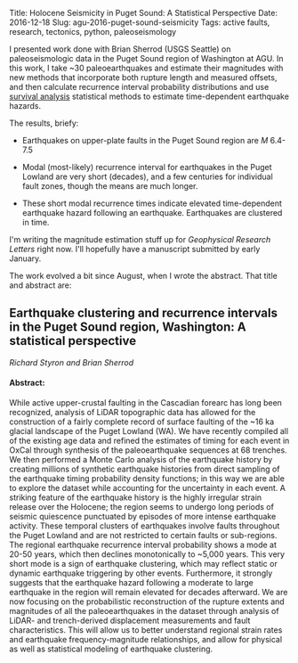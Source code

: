 Title: Holocene Seismicity in Puget Sound: A Statistical Perspective
Date: 2016-12-18
Slug: agu-2016-puget-sound-seismicity
Tags: active faults, research, tectonics, python, paleoseismology

I presented work done with Brian Sherrod (USGS Seattle) on paleoseismologic
data in the Puget Sound region of Washington at AGU. In this work, I take ~30
paleoearthquakes and estimate their magnitudes with new methods that
incorporate both rupture length and measured offsets, and then calculate
recurrence interval probability distributions and use [survival analysis](http://rocksandwater.net/blog/2016/07/wrightwood-recurrence/)
statistical methods to estimate time-dependent earthquake hazards.

The results, briefy:

- Earthquakes on upper-plate faults in the Puget Sound region are *M* 6.4-7.5

- Modal (most-likely) recurrence interval for earthquakes in the Puget Lowland
  are very short (decades), and a few centuries for individual fault zones,
  though the means are much longer.

- These short modal recurrence times indicate elevated time-dependent
  earthquake hazard following an earthquake. Earthquakes are clustered in time.

I'm writing the magnitude estimation stuff up for *Geophysical Research Letters*
right now. I'll hopefully have a manuscript submitted by early January.
 
<script async class="speakerdeck-embed" data-id="7782d9824f374392a3cfb5f97f26720e" data-ratio="1.33333333333333" src="//speakerdeck.com/assets/embed.js"></script>

The work evolved a bit since August, when I wrote the abstract. That title and
abstract are:

## Earthquake clustering and recurrence intervals in the Puget Sound region, Washington: A statistical perspective

*Richard Styron and Brian Sherrod*

#### Abstract:

While active upper-crustal faulting in the Cascadian forearc has long been recognized, analysis of LiDAR topographic data has allowed for the construction of a fairly complete record of surface faulting of the ~16 ka glacial landscape of the Puget Lowland (WA). We have recently compiled all of the existing age data and refined the estimates of timing for each event in OxCal through synthesis of the paleoearthquake sequences at 68 trenches. We then performed a Monte Carlo analysis of the earthquake history by creating millions of synthetic earthquake histories from direct sampling of the earthquake timing probability density functions; in this way we are able to explore the dataset while accounting for the uncertainty in each event. A striking feature of the earthquake history is the highly irregular strain release over the Holocene; the region seems to undergo long periods of seismic quiescence punctuated by episodes of more intense earthquake activity. These temporal clusters of earthquakes involve faults throughout the Puget Lowland and are not restricted to certain faults or sub-regions. The regional earthquake recurrence interval probability shows a mode at 20-50 years, which then declines monotonically to ~5,000 years. This very short mode is a sign of earthquake clustering, which may reflect static or dynamic earthquake triggering by other events. Furthermore, it strongly suggests that the earthquake hazard following a moderate to large earthquake in the region will remain elevated for decades afterward. We are now focusing on the probabilistic reconstruction of the rupture extents and magnitudes of all the paleoearthquakes in the dataset through analysis of LiDAR- and trench-derived displacement measurements and fault characteristics. This will allow us to better understand regional strain rates and earthquake frequency-magnitude relationships, and allow for physical as well as statistical modeling of earthquake clustering.
